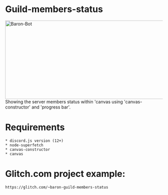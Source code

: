 # Guild-members-status

<img width="540" height="250" align="center" style="float: left; margin: 0 10px 0 0;" alt="Baron-Bot" src="https://media.discordapp.net/attachments/645077429936848897/688097885510041643/BY_TI_TO-members.jpg">

Showing the server members status within 'canvas using 'canvas-constructor' and 'progress bar'.

# Requirements

```
* discord.js version (12+)
* node-superfetch
* canvas-constructor
* canvas
```

# Glitch.com project example: 

```
https://glitch.com/~baron-guild-members-status
```

